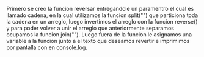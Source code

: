 Primero se creo la funcion reversar entregandole un paramentro el cual es llamado cadena, en la cual utilizamos la funcion split("") que particiona toda la cadena en un arreglo, luego invertimos el arreglo con la funcion reverse() y para poder volver a unir el arreglo que anteriormente separamos ocupamos la funcion join(""). Luego fuera de la funcion le asignamos una variable a la funcion junto a el texto que deseamos revertir e imprimimos por pantalla con en console.log.
